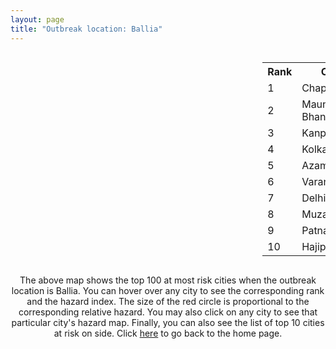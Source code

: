 ```yaml
---
layout: page
title: "Outbreak location: Ballia"
---
```

<div style="width: 100%; overflow: auto;">
<div style="width: 75%; float: left;">
<div id="mapid">
<script src="https://buda-magenta.github.io/hazard_map/load_map.js"></script>

<script>
var marker_outbreak = L.marker([25.877933, 84.119959],{"autoPan": true}).addTo(map); marker_outbreak.bindTooltip("Ballia").openTooltip();

var circle_1 = L.circle([25.773344, 84.784977], {"pane": "markerPane", "color": "red", "fill": true, "fillOpacity": 0.2, "fillRule": "evenodd", "lineCap": "round", "lineJoin": "round", "opacity": 1.0, "radius": 99971, "stroke": true, "weight": 3}).addTo(map);
circle_1.bindTooltip("Chapra<br>rank: 1<br>hazard index: 0.099972")
circle_1.bindPopup('<a href="https://buda-magenta.github.io/hazard_map/Chapra">Chapra</a>')

var circle_2 = L.circle([25.954628, 83.647350], {"pane": "markerPane", "color": "red", "fill": true, "fillOpacity": 0.2, "fillRule": "evenodd", "lineCap": "round", "lineJoin": "round", "opacity": 1.0, "radius": 71326, "stroke": true, "weight": 3}).addTo(map);
circle_2.bindTooltip("Maunath Bhanjan<br>rank: 2<br>hazard index: 0.071326")
circle_2.bindPopup('<a href="https://buda-magenta.github.io/hazard_map/Maunath_Bhanjan">Maunath Bhanjan</a>')

var circle_3 = L.circle([26.460914, 80.321759], {"pane": "markerPane", "color": "red", "fill": true, "fillOpacity": 0.2, "fillRule": "evenodd", "lineCap": "round", "lineJoin": "round", "opacity": 1.0, "radius": 30387, "stroke": true, "weight": 3}).addTo(map);
circle_3.bindTooltip("Kanpur<br>rank: 3<br>hazard index: 0.030387")
circle_3.bindPopup('<a href="https://buda-magenta.github.io/hazard_map/Kanpur">Kanpur</a>')

var circle_4 = L.circle([22.541418, 88.357691], {"pane": "markerPane", "color": "red", "fill": true, "fillOpacity": 0.2, "fillRule": "evenodd", "lineCap": "round", "lineJoin": "round", "opacity": 1.0, "radius": 27849, "stroke": true, "weight": 3}).addTo(map);
circle_4.bindTooltip("Kolkata<br>rank: 4<br>hazard index: 0.027849")
circle_4.bindPopup('<a href="https://buda-magenta.github.io/hazard_map/Kolkata">Kolkata</a>')

var circle_5 = L.circle([26.022697, 83.028873], {"pane": "markerPane", "color": "red", "fill": true, "fillOpacity": 0.2, "fillRule": "evenodd", "lineCap": "round", "lineJoin": "round", "opacity": 1.0, "radius": 23801, "stroke": true, "weight": 3}).addTo(map);
circle_5.bindTooltip("Azamgarh<br>rank: 5<br>hazard index: 0.023801")
circle_5.bindPopup('<a href="https://buda-magenta.github.io/hazard_map/Azamgarh">Azamgarh</a>')

var circle_6 = L.circle([25.335649, 83.007629], {"pane": "markerPane", "color": "red", "fill": true, "fillOpacity": 0.2, "fillRule": "evenodd", "lineCap": "round", "lineJoin": "round", "opacity": 1.0, "radius": 20232, "stroke": true, "weight": 3}).addTo(map);
circle_6.bindTooltip("Varanasi<br>rank: 6<br>hazard index: 0.020233")
circle_6.bindPopup('<a href="https://buda-magenta.github.io/hazard_map/Varanasi">Varanasi</a>')

var circle_7 = L.circle([28.651718, 77.221939], {"pane": "markerPane", "color": "red", "fill": true, "fillOpacity": 0.2, "fillRule": "evenodd", "lineCap": "round", "lineJoin": "round", "opacity": 1.0, "radius": 13206, "stroke": true, "weight": 3}).addTo(map);
circle_7.bindTooltip("Delhi<br>rank: 7<br>hazard index: 0.013206")
circle_7.bindPopup('<a href="https://buda-magenta.github.io/hazard_map/Delhi">Delhi</a>')

var circle_8 = L.circle([26.148658, 85.340013], {"pane": "markerPane", "color": "red", "fill": true, "fillOpacity": 0.2, "fillRule": "evenodd", "lineCap": "round", "lineJoin": "round", "opacity": 1.0, "radius": 13154, "stroke": true, "weight": 3}).addTo(map);
circle_8.bindTooltip("Muzaffarpur<br>rank: 8<br>hazard index: 0.013154")
circle_8.bindPopup('<a href="https://buda-magenta.github.io/hazard_map/Muzaffarpur">Muzaffarpur</a>')

var circle_9 = L.circle([25.609324, 85.123525], {"pane": "markerPane", "color": "red", "fill": true, "fillOpacity": 0.2, "fillRule": "evenodd", "lineCap": "round", "lineJoin": "round", "opacity": 1.0, "radius": 7769, "stroke": true, "weight": 3}).addTo(map);
circle_9.bindTooltip("Patna<br>rank: 9<br>hazard index: 0.007770")
circle_9.bindPopup('<a href="https://buda-magenta.github.io/hazard_map/Patna">Patna</a>')

var circle_10 = L.circle([25.720581, 85.255560], {"pane": "markerPane", "color": "red", "fill": true, "fillOpacity": 0.2, "fillRule": "evenodd", "lineCap": "round", "lineJoin": "round", "opacity": 1.0, "radius": 7036, "stroke": true, "weight": 3}).addTo(map);
circle_10.bindTooltip("Hajipur<br>rank: 10<br>hazard index: 0.007037")
circle_10.bindPopup('<a href="https://buda-magenta.github.io/hazard_map/Hajipur">Hajipur</a>')

var circle_11 = L.circle([26.083143, 86.032571], {"pane": "markerPane", "color": "red", "fill": true, "fillOpacity": 0.2, "fillRule": "evenodd", "lineCap": "round", "lineJoin": "round", "opacity": 1.0, "radius": 5355, "stroke": true, "weight": 3}).addTo(map);
circle_11.bindTooltip("Darbhanga<br>rank: 11<br>hazard index: 0.005356")
circle_11.bindPopup('<a href="https://buda-magenta.github.io/hazard_map/Darbhanga">Darbhanga</a>')

var circle_12 = L.circle([26.131004, 84.391257], {"pane": "markerPane", "color": "red", "fill": true, "fillOpacity": 0.2, "fillRule": "evenodd", "lineCap": "round", "lineJoin": "round", "opacity": 1.0, "radius": 4992, "stroke": true, "weight": 3}).addTo(map);
circle_12.bindTooltip("Siwan<br>rank: 12<br>hazard index: 0.004993")
circle_12.bindPopup('<a href="https://buda-magenta.github.io/hazard_map/Siwan">Siwan</a>')

var circle_13 = L.circle([25.603508, 83.507454], {"pane": "markerPane", "color": "red", "fill": true, "fillOpacity": 0.2, "fillRule": "evenodd", "lineCap": "round", "lineJoin": "round", "opacity": 1.0, "radius": 4593, "stroke": true, "weight": 3}).addTo(map);
circle_13.bindTooltip("Ghazipur<br>rank: 13<br>hazard index: 0.004594")
circle_13.bindPopup('<a href="https://buda-magenta.github.io/hazard_map/Ghazipur">Ghazipur</a>')

var circle_14 = L.circle([26.671329, 83.364583], {"pane": "markerPane", "color": "red", "fill": true, "fillOpacity": 0.2, "fillRule": "evenodd", "lineCap": "round", "lineJoin": "round", "opacity": 1.0, "radius": 3980, "stroke": true, "weight": 3}).addTo(map);
circle_14.bindTooltip("Gorakhpur<br>rank: 14<br>hazard index: 0.003981")
circle_14.bindPopup('<a href="https://buda-magenta.github.io/hazard_map/Gorakhpur">Gorakhpur</a>')

var circle_15 = L.circle([23.687130, 86.974659], {"pane": "markerPane", "color": "red", "fill": true, "fillOpacity": 0.2, "fillRule": "evenodd", "lineCap": "round", "lineJoin": "round", "opacity": 1.0, "radius": 3698, "stroke": true, "weight": 3}).addTo(map);
circle_15.bindTooltip("Asansol<br>rank: 15<br>hazard index: 0.003698")
circle_15.bindPopup('<a href="https://buda-magenta.github.io/hazard_map/Asansol">Asansol</a>')

var circle_16 = L.circle([23.535048, 87.338043], {"pane": "markerPane", "color": "red", "fill": true, "fillOpacity": 0.2, "fillRule": "evenodd", "lineCap": "round", "lineJoin": "round", "opacity": 1.0, "radius": 3519, "stroke": true, "weight": 3}).addTo(map);
circle_16.bindTooltip("Durgapur<br>rank: 16<br>hazard index: 0.003519")
circle_16.bindPopup('<a href="https://buda-magenta.github.io/hazard_map/Durgapur">Durgapur</a>')

var circle_17 = L.circle([26.838100, 80.934600], {"pane": "markerPane", "color": "red", "fill": true, "fillOpacity": 0.2, "fillRule": "evenodd", "lineCap": "round", "lineJoin": "round", "opacity": 1.0, "radius": 2597, "stroke": true, "weight": 3}).addTo(map);
circle_17.bindTooltip("Lucknow<br>rank: 17<br>hazard index: 0.002597")
circle_17.bindPopup('<a href="https://buda-magenta.github.io/hazard_map/Lucknow">Lucknow</a>')

var circle_18 = L.circle([24.796436, 85.007956], {"pane": "markerPane", "color": "red", "fill": true, "fillOpacity": 0.2, "fillRule": "evenodd", "lineCap": "round", "lineJoin": "round", "opacity": 1.0, "radius": 2134, "stroke": true, "weight": 3}).addTo(map);
circle_18.bindTooltip("Gaya<br>rank: 18<br>hazard index: 0.002134")
circle_18.bindPopup('<a href="https://buda-magenta.github.io/hazard_map/Gaya">Gaya</a>')

var circle_19 = L.circle([23.250000, 87.750000], {"pane": "markerPane", "color": "red", "fill": true, "fillOpacity": 0.2, "fillRule": "evenodd", "lineCap": "round", "lineJoin": "round", "opacity": 1.0, "radius": 1949, "stroke": true, "weight": 3}).addTo(map);
circle_19.bindTooltip("Barddhaman<br>rank: 19<br>hazard index: 0.001950")
circle_19.bindPopup('<a href="https://buda-magenta.github.io/hazard_map/Barddhaman">Barddhaman</a>')

var circle_20 = L.circle([25.438130, 81.833800], {"pane": "markerPane", "color": "red", "fill": true, "fillOpacity": 0.2, "fillRule": "evenodd", "lineCap": "round", "lineJoin": "round", "opacity": 1.0, "radius": 1685, "stroke": true, "weight": 3}).addTo(map);
circle_20.bindTooltip("Allahabad<br>rank: 20<br>hazard index: 0.001685")
circle_20.bindPopup('<a href="https://buda-magenta.github.io/hazard_map/Allahabad">Allahabad</a>')

var circle_21 = L.circle([25.531031, 78.652689], {"pane": "markerPane", "color": "red", "fill": true, "fillOpacity": 0.2, "fillRule": "evenodd", "lineCap": "round", "lineJoin": "round", "opacity": 1.0, "radius": 1544, "stroke": true, "weight": 3}).addTo(map);
circle_21.bindTooltip("Jhansi<br>rank: 21<br>hazard index: 0.001544")
circle_21.bindPopup('<a href="https://buda-magenta.github.io/hazard_map/Jhansi">Jhansi</a>')

var circle_22 = L.circle([25.286698, 87.132254], {"pane": "markerPane", "color": "red", "fill": true, "fillOpacity": 0.2, "fillRule": "evenodd", "lineCap": "round", "lineJoin": "round", "opacity": 1.0, "radius": 1434, "stroke": true, "weight": 3}).addTo(map);
circle_22.bindTooltip("Bhagalpur<br>rank: 22<br>hazard index: 0.001435")
circle_22.bindPopup('<a href="https://buda-magenta.github.io/hazard_map/Bhagalpur">Bhagalpur</a>')

var circle_23 = L.circle([26.055318, 82.993139], {"pane": "markerPane", "color": "red", "fill": true, "fillOpacity": 0.2, "fillRule": "evenodd", "lineCap": "round", "lineJoin": "round", "opacity": 1.0, "radius": 1429, "stroke": true, "weight": 3}).addTo(map);
circle_23.bindTooltip("Nizamabad<br>rank: 23<br>hazard index: 0.001430")
circle_23.bindPopup('<a href="https://buda-magenta.github.io/hazard_map/Nizamabad">Nizamabad</a>')

var circle_24 = L.circle([22.890183, 88.426939], {"pane": "markerPane", "color": "red", "fill": true, "fillOpacity": 0.2, "fillRule": "evenodd", "lineCap": "round", "lineJoin": "round", "opacity": 1.0, "radius": 1374, "stroke": true, "weight": 3}).addTo(map);
circle_24.bindTooltip("Naihati<br>rank: 24<br>hazard index: 0.001374")
circle_24.bindPopup('<a href="https://buda-magenta.github.io/hazard_map/Naihati">Naihati</a>')

var circle_25 = L.circle([25.205305, 85.514612], {"pane": "markerPane", "color": "red", "fill": true, "fillOpacity": 0.2, "fillRule": "evenodd", "lineCap": "round", "lineJoin": "round", "opacity": 1.0, "radius": 1367, "stroke": true, "weight": 3}).addTo(map);
circle_25.bindTooltip("Biharsharif<br>rank: 25<br>hazard index: 0.001367")
circle_25.bindPopup('<a href="https://buda-magenta.github.io/hazard_map/Biharsharif">Biharsharif</a>')

var circle_26 = L.circle([27.633333, 77.583333], {"pane": "markerPane", "color": "red", "fill": true, "fillOpacity": 0.2, "fillRule": "evenodd", "lineCap": "round", "lineJoin": "round", "opacity": 1.0, "radius": 1206, "stroke": true, "weight": 3}).addTo(map);
circle_26.bindTooltip("Mathura<br>rank: 26<br>hazard index: 0.001206")
circle_26.bindPopup('<a href="https://buda-magenta.github.io/hazard_map/Mathura">Mathura</a>')

var circle_27 = L.circle([25.623457, 84.596839], {"pane": "markerPane", "color": "red", "fill": true, "fillOpacity": 0.2, "fillRule": "evenodd", "lineCap": "round", "lineJoin": "round", "opacity": 1.0, "radius": 1202, "stroke": true, "weight": 3}).addTo(map);
circle_27.bindTooltip("Arrah<br>rank: 27<br>hazard index: 0.001203")
circle_27.bindPopup('<a href="https://buda-magenta.github.io/hazard_map/Arrah">Arrah</a>')

var circle_28 = L.circle([24.935635, 82.647701], {"pane": "markerPane", "color": "red", "fill": true, "fillOpacity": 0.2, "fillRule": "evenodd", "lineCap": "round", "lineJoin": "round", "opacity": 1.0, "radius": 1118, "stroke": true, "weight": 3}).addTo(map);
circle_28.bindTooltip("Mirzapur<br>rank: 28<br>hazard index: 0.001119")
circle_28.bindPopup('<a href="https://buda-magenta.github.io/hazard_map/Mirzapur">Mirzapur</a>')

var circle_29 = L.circle([26.269722, 82.994425], {"pane": "markerPane", "color": "red", "fill": true, "fillOpacity": 0.2, "fillRule": "evenodd", "lineCap": "round", "lineJoin": "round", "opacity": 1.0, "radius": 986, "stroke": true, "weight": 3}).addTo(map);
circle_29.bindTooltip("Burhanpur<br>rank: 29<br>hazard index: 0.000986")
circle_29.bindPopup('<a href="https://buda-magenta.github.io/hazard_map/Burhanpur">Burhanpur</a>')

var circle_30 = L.circle([25.795593, 82.488341], {"pane": "markerPane", "color": "red", "fill": true, "fillOpacity": 0.2, "fillRule": "evenodd", "lineCap": "round", "lineJoin": "round", "opacity": 1.0, "radius": 983, "stroke": true, "weight": 3}).addTo(map);
circle_30.bindTooltip("Jaunpur<br>rank: 30<br>hazard index: 0.000983")
circle_30.bindPopup('<a href="https://buda-magenta.github.io/hazard_map/Jaunpur">Jaunpur</a>')

var circle_31 = L.circle([25.560900, 87.647654], {"pane": "markerPane", "color": "red", "fill": true, "fillOpacity": 0.2, "fillRule": "evenodd", "lineCap": "round", "lineJoin": "round", "opacity": 1.0, "radius": 976, "stroke": true, "weight": 3}).addTo(map);
circle_31.bindTooltip("Katihar<br>rank: 31<br>hazard index: 0.000976")
circle_31.bindPopup('<a href="https://buda-magenta.github.io/hazard_map/Katihar">Katihar</a>')

var circle_32 = L.circle([26.669512, 84.957411], {"pane": "markerPane", "color": "red", "fill": true, "fillOpacity": 0.2, "fillRule": "evenodd", "lineCap": "round", "lineJoin": "round", "opacity": 1.0, "radius": 965, "stroke": true, "weight": 3}).addTo(map);
circle_32.bindTooltip("Motihari<br>rank: 32<br>hazard index: 0.000965")
circle_32.bindPopup('<a href="https://buda-magenta.github.io/hazard_map/Motihari">Motihari</a>')

var circle_33 = L.circle([21.170200, 72.831100], {"pane": "markerPane", "color": "red", "fill": true, "fillOpacity": 0.2, "fillRule": "evenodd", "lineCap": "round", "lineJoin": "round", "opacity": 1.0, "radius": 909, "stroke": true, "weight": 3}).addTo(map);
circle_33.bindTooltip("Surat<br>rank: 33<br>hazard index: 0.000910")
circle_33.bindPopup('<a href="https://buda-magenta.github.io/hazard_map/Surat">Surat</a>')

var circle_34 = L.circle([25.264902, 82.985787], {"pane": "markerPane", "color": "red", "fill": true, "fillOpacity": 0.2, "fillRule": "evenodd", "lineCap": "round", "lineJoin": "round", "opacity": 1.0, "radius": 867, "stroke": true, "weight": 3}).addTo(map);
circle_34.bindTooltip("Morvi<br>rank: 34<br>hazard index: 0.000867")
circle_34.bindPopup('<a href="https://buda-magenta.github.io/hazard_map/Morvi">Morvi</a>')

var circle_35 = L.circle([25.623400, 85.041700], {"pane": "markerPane", "color": "red", "fill": true, "fillOpacity": 0.2, "fillRule": "evenodd", "lineCap": "round", "lineJoin": "round", "opacity": 1.0, "radius": 839, "stroke": true, "weight": 3}).addTo(map);
circle_35.bindTooltip("Dinapur Nizamat<br>rank: 35<br>hazard index: 0.000839")
circle_35.bindPopup('<a href="https://buda-magenta.github.io/hazard_map/Dinapur_Nizamat">Dinapur Nizamat</a>')

var circle_36 = L.circle([22.591260, 88.390964], {"pane": "markerPane", "color": "red", "fill": true, "fillOpacity": 0.2, "fillRule": "evenodd", "lineCap": "round", "lineJoin": "round", "opacity": 1.0, "radius": 815, "stroke": true, "weight": 3}).addTo(map);
circle_36.bindTooltip("Bidhan Nagar<br>rank: 36<br>hazard index: 0.000815")
circle_36.bindPopup('<a href="https://buda-magenta.github.io/hazard_map/Bidhan_Nagar">Bidhan Nagar</a>')

var circle_37 = L.circle([25.895924, 82.437716], {"pane": "markerPane", "color": "red", "fill": true, "fillOpacity": 0.2, "fillRule": "evenodd", "lineCap": "round", "lineJoin": "round", "opacity": 1.0, "radius": 808, "stroke": true, "weight": 3}).addTo(map);
circle_37.bindTooltip("Badlapur<br>rank: 37<br>hazard index: 0.000808")
circle_37.bindPopup('<a href="https://buda-magenta.github.io/hazard_map/Badlapur">Badlapur</a>')

var circle_38 = L.circle([25.572433, 83.609605], {"pane": "markerPane", "color": "red", "fill": true, "fillOpacity": 0.2, "fillRule": "evenodd", "lineCap": "round", "lineJoin": "round", "opacity": 1.0, "radius": 778, "stroke": true, "weight": 3}).addTo(map);
circle_38.bindTooltip("Medinipur<br>rank: 38<br>hazard index: 0.000779")
circle_38.bindPopup('<a href="https://buda-magenta.github.io/hazard_map/Medinipur">Medinipur</a>')

var circle_39 = L.circle([26.423847, 83.762732], {"pane": "markerPane", "color": "red", "fill": true, "fillOpacity": 0.2, "fillRule": "evenodd", "lineCap": "round", "lineJoin": "round", "opacity": 1.0, "radius": 717, "stroke": true, "weight": 3}).addTo(map);
circle_39.bindTooltip("Deoria<br>rank: 39<br>hazard index: 0.000718")
circle_39.bindPopup('<a href="https://buda-magenta.github.io/hazard_map/Deoria">Deoria</a>')

var circle_40 = L.circle([24.900100, 84.018211], {"pane": "markerPane", "color": "red", "fill": true, "fillOpacity": 0.2, "fillRule": "evenodd", "lineCap": "round", "lineJoin": "round", "opacity": 1.0, "radius": 678, "stroke": true, "weight": 3}).addTo(map);
circle_40.bindTooltip("Sasaram<br>rank: 40<br>hazard index: 0.000679")
circle_40.bindPopup('<a href="https://buda-magenta.github.io/hazard_map/Sasaram">Sasaram</a>')

var circle_41 = L.circle([27.437194, 79.489129], {"pane": "markerPane", "color": "red", "fill": true, "fillOpacity": 0.2, "fillRule": "evenodd", "lineCap": "round", "lineJoin": "round", "opacity": 1.0, "radius": 628, "stroke": true, "weight": 3}).addTo(map);
circle_41.bindTooltip("Farrukhabad<br>rank: 41<br>hazard index: 0.000629")
circle_41.bindPopup('<a href="https://buda-magenta.github.io/hazard_map/Farrukhabad">Farrukhabad</a>')

var circle_42 = L.circle([26.791073, 84.560107], {"pane": "markerPane", "color": "red", "fill": true, "fillOpacity": 0.2, "fillRule": "evenodd", "lineCap": "round", "lineJoin": "round", "opacity": 1.0, "radius": 612, "stroke": true, "weight": 3}).addTo(map);
circle_42.bindTooltip("Bettiah<br>rank: 42<br>hazard index: 0.000612")
circle_42.bindPopup('<a href="https://buda-magenta.github.io/hazard_map/Bettiah">Bettiah</a>')

var circle_43 = L.circle([25.152471, 85.006878], {"pane": "markerPane", "color": "red", "fill": true, "fillOpacity": 0.2, "fillRule": "evenodd", "lineCap": "round", "lineJoin": "round", "opacity": 1.0, "radius": 600, "stroke": true, "weight": 3}).addTo(map);
circle_43.bindTooltip("Jehanabad<br>rank: 43<br>hazard index: 0.000601")
circle_43.bindPopup('<a href="https://buda-magenta.github.io/hazard_map/Jehanabad">Jehanabad</a>')

var circle_44 = L.circle([25.512719, 86.090571], {"pane": "markerPane", "color": "red", "fill": true, "fillOpacity": 0.2, "fillRule": "evenodd", "lineCap": "round", "lineJoin": "round", "opacity": 1.0, "radius": 589, "stroke": true, "weight": 3}).addTo(map);
circle_44.bindTooltip("Begusarai<br>rank: 44<br>hazard index: 0.000589")
circle_44.bindPopup('<a href="https://buda-magenta.github.io/hazard_map/Begusarai">Begusarai</a>')

var circle_45 = L.circle([19.075990, 72.877393], {"pane": "markerPane", "color": "red", "fill": true, "fillOpacity": 0.2, "fillRule": "evenodd", "lineCap": "round", "lineJoin": "round", "opacity": 1.0, "radius": 566, "stroke": true, "weight": 3}).addTo(map);
circle_45.bindTooltip("Mumbai<br>rank: 45<br>hazard index: 0.000567")
circle_45.bindPopup('<a href="https://buda-magenta.github.io/hazard_map/Mumbai">Mumbai</a>')

var circle_46 = L.circle([26.724789, 82.793269], {"pane": "markerPane", "color": "red", "fill": true, "fillOpacity": 0.2, "fillRule": "evenodd", "lineCap": "round", "lineJoin": "round", "opacity": 1.0, "radius": 528, "stroke": true, "weight": 3}).addTo(map);
circle_46.bindTooltip("Basti<br>rank: 46<br>hazard index: 0.000528")
circle_46.bindPopup('<a href="https://buda-magenta.github.io/hazard_map/Basti">Basti</a>')

var circle_47 = L.circle([27.059011, 84.206464], {"pane": "markerPane", "color": "red", "fill": true, "fillOpacity": 0.2, "fillRule": "evenodd", "lineCap": "round", "lineJoin": "round", "opacity": 1.0, "radius": 520, "stroke": true, "weight": 3}).addTo(map);
circle_47.bindTooltip("Bagaha<br>rank: 47<br>hazard index: 0.000520")
circle_47.bindPopup('<a href="https://buda-magenta.github.io/hazard_map/Bagaha">Bagaha</a>')

var circle_48 = L.circle([25.280733, 83.125128], {"pane": "markerPane", "color": "red", "fill": true, "fillOpacity": 0.2, "fillRule": "evenodd", "lineCap": "round", "lineJoin": "round", "opacity": 1.0, "radius": 507, "stroke": true, "weight": 3}).addTo(map);
circle_48.bindTooltip("Mughal Sarai<br>rank: 48<br>hazard index: 0.000507")
circle_48.bindPopup('<a href="https://buda-magenta.github.io/hazard_map/Mughal_Sarai">Mughal Sarai</a>')

var circle_49 = L.circle([26.716413, 88.430992], {"pane": "markerPane", "color": "red", "fill": true, "fillOpacity": 0.2, "fillRule": "evenodd", "lineCap": "round", "lineJoin": "round", "opacity": 1.0, "radius": 500, "stroke": true, "weight": 3}).addTo(map);
circle_49.bindTooltip("Siliguri<br>rank: 49<br>hazard index: 0.000501")
circle_49.bindPopup('<a href="https://buda-magenta.github.io/hazard_map/Siliguri">Siliguri</a>')

var circle_50 = L.circle([26.242511, 82.296169], {"pane": "markerPane", "color": "red", "fill": true, "fillOpacity": 0.2, "fillRule": "evenodd", "lineCap": "round", "lineJoin": "round", "opacity": 1.0, "radius": 500, "stroke": true, "weight": 3}).addTo(map);
circle_50.bindTooltip("Sultanpur<br>rank: 50<br>hazard index: 0.000501")
circle_50.bindPopup('<a href="https://buda-magenta.github.io/hazard_map/Sultanpur">Sultanpur</a>')

var circle_51 = L.circle([25.562071, 84.015672], {"pane": "markerPane", "color": "red", "fill": true, "fillOpacity": 0.2, "fillRule": "evenodd", "lineCap": "round", "lineJoin": "round", "opacity": 1.0, "radius": 488, "stroke": true, "weight": 3}).addTo(map);
circle_51.bindTooltip("Buxar<br>rank: 51<br>hazard index: 0.000489")
circle_51.bindPopup('<a href="https://buda-magenta.github.io/hazard_map/Buxar">Buxar</a>')

var circle_52 = L.circle([26.298638, 87.953148], {"pane": "markerPane", "color": "red", "fill": true, "fillOpacity": 0.2, "fillRule": "evenodd", "lineCap": "round", "lineJoin": "round", "opacity": 1.0, "radius": 441, "stroke": true, "weight": 3}).addTo(map);
circle_52.bindTooltip("Kishanganj<br>rank: 52<br>hazard index: 0.000442")
circle_52.bindPopup('<a href="https://buda-magenta.github.io/hazard_map/Kishanganj">Kishanganj</a>')

var circle_53 = L.circle([22.801519, 86.202958], {"pane": "markerPane", "color": "red", "fill": true, "fillOpacity": 0.2, "fillRule": "evenodd", "lineCap": "round", "lineJoin": "round", "opacity": 1.0, "radius": 428, "stroke": true, "weight": 3}).addTo(map);
circle_53.bindTooltip("Jamshedpur<br>rank: 53<br>hazard index: 0.000428")
circle_53.bindPopup('<a href="https://buda-magenta.github.io/hazard_map/Jamshedpur">Jamshedpur</a>')

var circle_54 = L.circle([22.472223, 88.093845], {"pane": "markerPane", "color": "red", "fill": true, "fillOpacity": 0.2, "fillRule": "evenodd", "lineCap": "round", "lineJoin": "round", "opacity": 1.0, "radius": 407, "stroke": true, "weight": 3}).addTo(map);
circle_54.bindTooltip("Uluberia<br>rank: 54<br>hazard index: 0.000408")
circle_54.bindPopup('<a href="https://buda-magenta.github.io/hazard_map/Uluberia">Uluberia</a>')

var circle_55 = L.circle([27.985060, 80.753845], {"pane": "markerPane", "color": "red", "fill": true, "fillOpacity": 0.2, "fillRule": "evenodd", "lineCap": "round", "lineJoin": "round", "opacity": 1.0, "radius": 389, "stroke": true, "weight": 3}).addTo(map);
circle_55.bindTooltip("Lakhimpur<br>rank: 55<br>hazard index: 0.000389")
circle_55.bindPopup('<a href="https://buda-magenta.github.io/hazard_map/Lakhimpur">Lakhimpur</a>')

var circle_56 = L.circle([21.237947, 81.633683], {"pane": "markerPane", "color": "red", "fill": true, "fillOpacity": 0.2, "fillRule": "evenodd", "lineCap": "round", "lineJoin": "round", "opacity": 1.0, "radius": 370, "stroke": true, "weight": 3}).addTo(map);
circle_56.bindTooltip("Raipur<br>rank: 56<br>hazard index: 0.000371")
circle_56.bindPopup('<a href="https://buda-magenta.github.io/hazard_map/Raipur">Raipur</a>')

var circle_57 = L.circle([26.575504, 80.613762], {"pane": "markerPane", "color": "red", "fill": true, "fillOpacity": 0.2, "fillRule": "evenodd", "lineCap": "round", "lineJoin": "round", "opacity": 1.0, "radius": 352, "stroke": true, "weight": 3}).addTo(map);
circle_57.bindTooltip("Unnao<br>rank: 57<br>hazard index: 0.000352")
circle_57.bindPopup('<a href="https://buda-magenta.github.io/hazard_map/Unnao">Unnao</a>')

var circle_58 = L.circle([25.832642, 86.614893], {"pane": "markerPane", "color": "red", "fill": true, "fillOpacity": 0.2, "fillRule": "evenodd", "lineCap": "round", "lineJoin": "round", "opacity": 1.0, "radius": 306, "stroke": true, "weight": 3}).addTo(map);
circle_58.bindTooltip("Saharsa<br>rank: 58<br>hazard index: 0.000306")
circle_58.bindPopup('<a href="https://buda-magenta.github.io/hazard_map/Saharsa">Saharsa</a>')

var circle_59 = L.circle([23.160894, 79.949770], {"pane": "markerPane", "color": "red", "fill": true, "fillOpacity": 0.2, "fillRule": "evenodd", "lineCap": "round", "lineJoin": "round", "opacity": 1.0, "radius": 279, "stroke": true, "weight": 3}).addTo(map);
circle_59.bindTooltip("Jabalpur<br>rank: 59<br>hazard index: 0.000280")
circle_59.bindPopup('<a href="https://buda-magenta.github.io/hazard_map/Jabalpur">Jabalpur</a>')

var circle_60 = L.circle([26.180598, 91.753943], {"pane": "markerPane", "color": "red", "fill": true, "fillOpacity": 0.2, "fillRule": "evenodd", "lineCap": "round", "lineJoin": "round", "opacity": 1.0, "radius": 257, "stroke": true, "weight": 3}).addTo(map);
circle_60.bindTooltip("Guwahati<br>rank: 60<br>hazard index: 0.000258")
circle_60.bindPopup('<a href="https://buda-magenta.github.io/hazard_map/Guwahati">Guwahati</a>')

var circle_61 = L.circle([22.695034, 88.377060], {"pane": "markerPane", "color": "red", "fill": true, "fillOpacity": 0.2, "fillRule": "evenodd", "lineCap": "round", "lineJoin": "round", "opacity": 1.0, "radius": 243, "stroke": true, "weight": 3}).addTo(map);
circle_61.bindTooltip("Panihati<br>rank: 61<br>hazard index: 0.000244")
circle_61.bindPopup('<a href="https://buda-magenta.github.io/hazard_map/Panihati">Panihati</a>')

var circle_62 = L.circle([25.476300, 80.339500], {"pane": "markerPane", "color": "red", "fill": true, "fillOpacity": 0.2, "fillRule": "evenodd", "lineCap": "round", "lineJoin": "round", "opacity": 1.0, "radius": 238, "stroke": true, "weight": 3}).addTo(map);
circle_62.bindTooltip("Banda<br>rank: 62<br>hazard index: 0.000239")
circle_62.bindPopup('<a href="https://buda-magenta.github.io/hazard_map/Banda">Banda</a>')

var circle_63 = L.circle([24.965712, 88.127778], {"pane": "markerPane", "color": "red", "fill": true, "fillOpacity": 0.2, "fillRule": "evenodd", "lineCap": "round", "lineJoin": "round", "opacity": 1.0, "radius": 199, "stroke": true, "weight": 3}).addTo(map);
circle_63.bindTooltip("English Bazar<br>rank: 63<br>hazard index: 0.000199")
circle_63.bindPopup('<a href="https://buda-magenta.github.io/hazard_map/English_Bazar">English Bazar</a>')

var circle_64 = L.circle([25.133173, 86.525040], {"pane": "markerPane", "color": "red", "fill": true, "fillOpacity": 0.2, "fillRule": "evenodd", "lineCap": "round", "lineJoin": "round", "opacity": 1.0, "radius": 198, "stroke": true, "weight": 3}).addTo(map);
circle_64.bindTooltip("Kharagpur<br>rank: 64<br>hazard index: 0.000199")
circle_64.bindPopup('<a href="https://buda-magenta.github.io/hazard_map/Kharagpur">Kharagpur</a>')

var circle_65 = L.circle([22.670728, 88.376342], {"pane": "markerPane", "color": "red", "fill": true, "fillOpacity": 0.2, "fillRule": "evenodd", "lineCap": "round", "lineJoin": "round", "opacity": 1.0, "radius": 198, "stroke": true, "weight": 3}).addTo(map);
circle_65.bindTooltip("Kamarhati<br>rank: 65<br>hazard index: 0.000198")
circle_65.bindPopup('<a href="https://buda-magenta.github.io/hazard_map/Kamarhati">Kamarhati</a>')

var circle_66 = L.circle([12.979120, 77.591300], {"pane": "markerPane", "color": "red", "fill": true, "fillOpacity": 0.2, "fillRule": "evenodd", "lineCap": "round", "lineJoin": "round", "opacity": 1.0, "radius": 197, "stroke": true, "weight": 3}).addTo(map);
circle_66.bindTooltip("Bangalore<br>rank: 66<br>hazard index: 0.000198")
circle_66.bindPopup('<a href="https://buda-magenta.github.io/hazard_map/Bangalore">Bangalore</a>')

var circle_67 = L.circle([27.876990, 78.137290], {"pane": "markerPane", "color": "red", "fill": true, "fillOpacity": 0.2, "fillRule": "evenodd", "lineCap": "round", "lineJoin": "round", "opacity": 1.0, "radius": 196, "stroke": true, "weight": 3}).addTo(map);
circle_67.bindTooltip("Aligarh<br>rank: 67<br>hazard index: 0.000197")
circle_67.bindPopup('<a href="https://buda-magenta.github.io/hazard_map/Aligarh">Aligarh</a>')

var circle_68 = L.circle([19.194329, 72.970178], {"pane": "markerPane", "color": "red", "fill": true, "fillOpacity": 0.2, "fillRule": "evenodd", "lineCap": "round", "lineJoin": "round", "opacity": 1.0, "radius": 193, "stroke": true, "weight": 3}).addTo(map);
circle_68.bindTooltip("Thane<br>rank: 68<br>hazard index: 0.000193")
circle_68.bindPopup('<a href="https://buda-magenta.github.io/hazard_map/Thane">Thane</a>')

var circle_69 = L.circle([28.428262, 77.002700], {"pane": "markerPane", "color": "red", "fill": true, "fillOpacity": 0.2, "fillRule": "evenodd", "lineCap": "round", "lineJoin": "round", "opacity": 1.0, "radius": 186, "stroke": true, "weight": 3}).addTo(map);
circle_69.bindTooltip("Gurgaon<br>rank: 69<br>hazard index: 0.000187")
circle_69.bindPopup('<a href="https://buda-magenta.github.io/hazard_map/Gurgaon">Gurgaon</a>')

var circle_70 = L.circle([22.646958, 88.343612], {"pane": "markerPane", "color": "red", "fill": true, "fillOpacity": 0.2, "fillRule": "evenodd", "lineCap": "round", "lineJoin": "round", "opacity": 1.0, "radius": 181, "stroke": true, "weight": 3}).addTo(map);
circle_70.bindTooltip("Bally<br>rank: 70<br>hazard index: 0.000182")
circle_70.bindPopup('<a href="https://buda-magenta.github.io/hazard_map/Bally">Bally</a>')

var circle_71 = L.circle([20.266777, 85.843559], {"pane": "markerPane", "color": "red", "fill": true, "fillOpacity": 0.2, "fillRule": "evenodd", "lineCap": "round", "lineJoin": "round", "opacity": 1.0, "radius": 178, "stroke": true, "weight": 3}).addTo(map);
circle_71.bindTooltip("Bhubaneswar<br>rank: 71<br>hazard index: 0.000179")
circle_71.bindPopup('<a href="https://buda-magenta.github.io/hazard_map/Bhubaneswar">Bhubaneswar</a>')

var circle_72 = L.circle([24.500000, 81.000000], {"pane": "markerPane", "color": "red", "fill": true, "fillOpacity": 0.2, "fillRule": "evenodd", "lineCap": "round", "lineJoin": "round", "opacity": 1.0, "radius": 177, "stroke": true, "weight": 3}).addTo(map);
circle_72.bindTooltip("Satna<br>rank: 72<br>hazard index: 0.000177")
circle_72.bindPopup('<a href="https://buda-magenta.github.io/hazard_map/Satna">Satna</a>')

var circle_73 = L.circle([28.402979, 77.310384], {"pane": "markerPane", "color": "red", "fill": true, "fillOpacity": 0.2, "fillRule": "evenodd", "lineCap": "round", "lineJoin": "round", "opacity": 1.0, "radius": 171, "stroke": true, "weight": 3}).addTo(map);
circle_73.bindTooltip("Faridabad<br>rank: 73<br>hazard index: 0.000171")
circle_73.bindPopup('<a href="https://buda-magenta.github.io/hazard_map/Faridabad">Faridabad</a>')

var circle_74 = L.circle([24.700385, 78.518668], {"pane": "markerPane", "color": "red", "fill": true, "fillOpacity": 0.2, "fillRule": "evenodd", "lineCap": "round", "lineJoin": "round", "opacity": 1.0, "radius": 163, "stroke": true, "weight": 3}).addTo(map);
circle_74.bindTooltip("Lalitpur<br>rank: 74<br>hazard index: 0.000164")
circle_74.bindPopup('<a href="https://buda-magenta.github.io/hazard_map/Lalitpur">Lalitpur</a>')

var circle_75 = L.circle([26.439874, 80.018000], {"pane": "markerPane", "color": "red", "fill": true, "fillOpacity": 0.2, "fillRule": "evenodd", "lineCap": "round", "lineJoin": "round", "opacity": 1.0, "radius": 162, "stroke": true, "weight": 3}).addTo(map);
circle_75.bindTooltip("Akbarpur<br>rank: 75<br>hazard index: 0.000162")
circle_75.bindPopup('<a href="https://buda-magenta.github.io/hazard_map/Akbarpur">Akbarpur</a>')

var circle_76 = L.circle([22.508621, 88.253218], {"pane": "markerPane", "color": "red", "fill": true, "fillOpacity": 0.2, "fillRule": "evenodd", "lineCap": "round", "lineJoin": "round", "opacity": 1.0, "radius": 162, "stroke": true, "weight": 3}).addTo(map);
circle_76.bindTooltip("Maheshtala<br>rank: 76<br>hazard index: 0.000162")
circle_76.bindPopup('<a href="https://buda-magenta.github.io/hazard_map/Maheshtala">Maheshtala</a>')

var circle_77 = L.circle([27.109667, 81.918329], {"pane": "markerPane", "color": "red", "fill": true, "fillOpacity": 0.2, "fillRule": "evenodd", "lineCap": "round", "lineJoin": "round", "opacity": 1.0, "radius": 153, "stroke": true, "weight": 3}).addTo(map);
circle_77.bindTooltip("Gonda<br>rank: 77<br>hazard index: 0.000154")
circle_77.bindPopup('<a href="https://buda-magenta.github.io/hazard_map/Gonda">Gonda</a>')

var circle_78 = L.circle([21.735348, 81.944459], {"pane": "markerPane", "color": "red", "fill": true, "fillOpacity": 0.2, "fillRule": "evenodd", "lineCap": "round", "lineJoin": "round", "opacity": 1.0, "radius": 152, "stroke": true, "weight": 3}).addTo(map);
circle_78.bindTooltip("Bhatpara<br>rank: 78<br>hazard index: 0.000153")
circle_78.bindPopup('<a href="https://buda-magenta.github.io/hazard_map/Bhatpara">Bhatpara</a>')

var circle_79 = L.circle([19.169335, 77.311013], {"pane": "markerPane", "color": "red", "fill": true, "fillOpacity": 0.2, "fillRule": "evenodd", "lineCap": "round", "lineJoin": "round", "opacity": 1.0, "radius": 150, "stroke": true, "weight": 3}).addTo(map);
circle_79.bindTooltip("Nanded Waghala<br>rank: 79<br>hazard index: 0.000151")
circle_79.bindPopup('<a href="https://buda-magenta.github.io/hazard_map/Nanded_Waghala">Nanded Waghala</a>')

var circle_80 = L.circle([22.870214, 88.419608], {"pane": "markerPane", "color": "red", "fill": true, "fillOpacity": 0.2, "fillRule": "evenodd", "lineCap": "round", "lineJoin": "round", "opacity": 1.0, "radius": 146, "stroke": true, "weight": 3}).addTo(map);
circle_80.bindTooltip("Barrackpur<br>rank: 80<br>hazard index: 0.000147")
circle_80.bindPopup('<a href="https://buda-magenta.github.io/hazard_map/Barrackpur">Barrackpur</a>')

var circle_81 = L.circle([13.083694, 80.270186], {"pane": "markerPane", "color": "red", "fill": true, "fillOpacity": 0.2, "fillRule": "evenodd", "lineCap": "round", "lineJoin": "round", "opacity": 1.0, "radius": 143, "stroke": true, "weight": 3}).addTo(map);
circle_81.bindTooltip("Chennai<br>rank: 81<br>hazard index: 0.000143")
circle_81.bindPopup('<a href="https://buda-magenta.github.io/hazard_map/Chennai">Chennai</a>')

var circle_82 = L.circle([23.405848, 88.495894], {"pane": "markerPane", "color": "red", "fill": true, "fillOpacity": 0.2, "fillRule": "evenodd", "lineCap": "round", "lineJoin": "round", "opacity": 1.0, "radius": 140, "stroke": true, "weight": 3}).addTo(map);
circle_82.bindTooltip("Krishnanagar<br>rank: 82<br>hazard index: 0.000140")
circle_82.bindPopup('<a href="https://buda-magenta.github.io/hazard_map/Krishnanagar">Krishnanagar</a>')

var circle_83 = L.circle([17.388786, 78.461065], {"pane": "markerPane", "color": "red", "fill": true, "fillOpacity": 0.2, "fillRule": "evenodd", "lineCap": "round", "lineJoin": "round", "opacity": 1.0, "radius": 138, "stroke": true, "weight": 3}).addTo(map);
circle_83.bindTooltip("Hyderabad<br>rank: 83<br>hazard index: 0.000138")
circle_83.bindPopup('<a href="https://buda-magenta.github.io/hazard_map/Hyderabad">Hyderabad</a>')

var circle_84 = L.circle([28.901090, 76.580194], {"pane": "markerPane", "color": "red", "fill": true, "fillOpacity": 0.2, "fillRule": "evenodd", "lineCap": "round", "lineJoin": "round", "opacity": 1.0, "radius": 135, "stroke": true, "weight": 3}).addTo(map);
circle_84.bindTooltip("Rohtak<br>rank: 84<br>hazard index: 0.000136")
circle_84.bindPopup('<a href="https://buda-magenta.github.io/hazard_map/Rohtak">Rohtak</a>')

var circle_85 = L.circle([25.329791, 86.456777], {"pane": "markerPane", "color": "red", "fill": true, "fillOpacity": 0.2, "fillRule": "evenodd", "lineCap": "round", "lineJoin": "round", "opacity": 1.0, "radius": 135, "stroke": true, "weight": 3}).addTo(map);
circle_85.bindTooltip("Jamalpur<br>rank: 85<br>hazard index: 0.000135")
circle_85.bindPopup('<a href="https://buda-magenta.github.io/hazard_map/Jamalpur">Jamalpur</a>')

var circle_86 = L.circle([24.379576, 88.585573], {"pane": "markerPane", "color": "red", "fill": true, "fillOpacity": 0.2, "fillRule": "evenodd", "lineCap": "round", "lineJoin": "round", "opacity": 1.0, "radius": 132, "stroke": true, "weight": 3}).addTo(map);
circle_86.bindTooltip("Baharampur<br>rank: 86<br>hazard index: 0.000133")
circle_86.bindPopup('<a href="https://buda-magenta.github.io/hazard_map/Baharampur">Baharampur</a>')

var circle_87 = L.circle([22.305199, 70.802833], {"pane": "markerPane", "color": "red", "fill": true, "fillOpacity": 0.2, "fillRule": "evenodd", "lineCap": "round", "lineJoin": "round", "opacity": 1.0, "radius": 128, "stroke": true, "weight": 3}).addTo(map);
circle_87.bindTooltip("Rajkot<br>rank: 87<br>hazard index: 0.000128")
circle_87.bindPopup('<a href="https://buda-magenta.github.io/hazard_map/Rajkot">Rajkot</a>')

var circle_88 = L.circle([26.250000, 81.250000], {"pane": "markerPane", "color": "red", "fill": true, "fillOpacity": 0.2, "fillRule": "evenodd", "lineCap": "round", "lineJoin": "round", "opacity": 1.0, "radius": 126, "stroke": true, "weight": 3}).addTo(map);
circle_88.bindTooltip("Rae Bareli<br>rank: 88<br>hazard index: 0.000127")
circle_88.bindPopup('<a href="https://buda-magenta.github.io/hazard_map/Rae_Bareli">Rae Bareli</a>')

var circle_89 = L.circle([25.843539, 80.918004], {"pane": "markerPane", "color": "red", "fill": true, "fillOpacity": 0.2, "fillRule": "evenodd", "lineCap": "round", "lineJoin": "round", "opacity": 1.0, "radius": 126, "stroke": true, "weight": 3}).addTo(map);
circle_89.bindTooltip("Fatehpur<br>rank: 89<br>hazard index: 0.000127")
circle_89.bindPopup('<a href="https://buda-magenta.github.io/hazard_map/Fatehpur">Fatehpur</a>')

var circle_90 = L.circle([22.383333, 82.133333], {"pane": "markerPane", "color": "red", "fill": true, "fillOpacity": 0.2, "fillRule": "evenodd", "lineCap": "round", "lineJoin": "round", "opacity": 1.0, "radius": 121, "stroke": true, "weight": 3}).addTo(map);
circle_90.bindTooltip("Bilaspur<br>rank: 90<br>hazard index: 0.000121")
circle_90.bindPopup('<a href="https://buda-magenta.github.io/hazard_map/Bilaspur">Bilaspur</a>')

var circle_91 = L.circle([24.197443, 82.666145], {"pane": "markerPane", "color": "red", "fill": true, "fillOpacity": 0.2, "fillRule": "evenodd", "lineCap": "round", "lineJoin": "round", "opacity": 1.0, "radius": 119, "stroke": true, "weight": 3}).addTo(map);
circle_91.bindTooltip("Singrauli<br>rank: 91<br>hazard index: 0.000119")
circle_91.bindPopup('<a href="https://buda-magenta.github.io/hazard_map/Singrauli">Singrauli</a>')

var circle_92 = L.circle([30.909016, 75.851601], {"pane": "markerPane", "color": "red", "fill": true, "fillOpacity": 0.2, "fillRule": "evenodd", "lineCap": "round", "lineJoin": "round", "opacity": 1.0, "radius": 119, "stroke": true, "weight": 3}).addTo(map);
circle_92.bindTooltip("Ludhiana<br>rank: 92<br>hazard index: 0.000119")
circle_92.bindPopup('<a href="https://buda-magenta.github.io/hazard_map/Ludhiana">Ludhiana</a>')

var circle_93 = L.circle([28.863842, 78.805778], {"pane": "markerPane", "color": "red", "fill": true, "fillOpacity": 0.2, "fillRule": "evenodd", "lineCap": "round", "lineJoin": "round", "opacity": 1.0, "radius": 119, "stroke": true, "weight": 3}).addTo(map);
circle_93.bindTooltip("Moradabad<br>rank: 93<br>hazard index: 0.000119")
circle_93.bindPopup('<a href="https://buda-magenta.github.io/hazard_map/Moradabad">Moradabad</a>')

var circle_94 = L.circle([22.782355, 86.159003], {"pane": "markerPane", "color": "red", "fill": true, "fillOpacity": 0.2, "fillRule": "evenodd", "lineCap": "round", "lineJoin": "round", "opacity": 1.0, "radius": 118, "stroke": true, "weight": 3}).addTo(map);
circle_94.bindTooltip("Adityapur<br>rank: 94<br>hazard index: 0.000118")
circle_94.bindPopup('<a href="https://buda-magenta.github.io/hazard_map/Adityapur">Adityapur</a>')

var circle_95 = L.circle([28.651718, 77.221939], {"pane": "markerPane", "color": "red", "fill": true, "fillOpacity": 0.2, "fillRule": "evenodd", "lineCap": "round", "lineJoin": "round", "opacity": 1.0, "radius": 117, "stroke": true, "weight": 3}).addTo(map);
circle_95.bindTooltip("Dehri<br>rank: 95<br>hazard index: 0.000118")
circle_95.bindPopup('<a href="https://buda-magenta.github.io/hazard_map/Dehri">Dehri</a>')

var circle_96 = L.circle([29.000653, 77.768229], {"pane": "markerPane", "color": "red", "fill": true, "fillOpacity": 0.2, "fillRule": "evenodd", "lineCap": "round", "lineJoin": "round", "opacity": 1.0, "radius": 115, "stroke": true, "weight": 3}).addTo(map);
circle_96.bindTooltip("Meerut<br>rank: 96<br>hazard index: 0.000115")
circle_96.bindPopup('<a href="https://buda-magenta.github.io/hazard_map/Meerut">Meerut</a>')

var circle_97 = L.circle([22.754995, 88.341667], {"pane": "markerPane", "color": "red", "fill": true, "fillOpacity": 0.2, "fillRule": "evenodd", "lineCap": "round", "lineJoin": "round", "opacity": 1.0, "radius": 109, "stroke": true, "weight": 3}).addTo(map);
circle_97.bindTooltip("Serampore<br>rank: 97<br>hazard index: 0.000110")
circle_97.bindPopup('<a href="https://buda-magenta.github.io/hazard_map/Serampore">Serampore</a>')

var circle_98 = L.circle([22.949011, 88.435910], {"pane": "markerPane", "color": "red", "fill": true, "fillOpacity": 0.2, "fillRule": "evenodd", "lineCap": "round", "lineJoin": "round", "opacity": 1.0, "radius": 108, "stroke": true, "weight": 3}).addTo(map);
circle_98.bindTooltip("Kanchrapara<br>rank: 98<br>hazard index: 0.000108")
circle_98.bindPopup('<a href="https://buda-magenta.github.io/hazard_map/Kanchrapara">Kanchrapara</a>')

var circle_99 = L.circle([22.717624, 88.488953], {"pane": "markerPane", "color": "red", "fill": true, "fillOpacity": 0.2, "fillRule": "evenodd", "lineCap": "round", "lineJoin": "round", "opacity": 1.0, "radius": 105, "stroke": true, "weight": 3}).addTo(map);
circle_99.bindTooltip("Barasat<br>rank: 99<br>hazard index: 0.000106")
circle_99.bindPopup('<a href="https://buda-magenta.github.io/hazard_map/Barasat">Barasat</a>')

var circle_100 = L.circle([27.504639, 80.829466], {"pane": "markerPane", "color": "red", "fill": true, "fillOpacity": 0.2, "fillRule": "evenodd", "lineCap": "round", "lineJoin": "round", "opacity": 1.0, "radius": 104, "stroke": true, "weight": 3}).addTo(map);
circle_100.bindTooltip("Sitapur<br>rank: 100<br>hazard index: 0.000104")
circle_100.bindPopup('<a href="https://buda-magenta.github.io/hazard_map/Sitapur">Sitapur</a>')
</script>
</div>
</div>


<div style="width: 20%; float: right;">
<table>
<tr>
<th>Rank</th>
<th>City</th>
</tr>

<tr>
<td>1</td>
<td>Chapra</td>
</tr>

<tr>
<td>2</td>
<td>Maunath Bhanjan</td>
</tr>

<tr>
<td>3</td>
<td>Kanpur</td>
</tr>

<tr>
<td>4</td>
<td>Kolkata</td>
</tr>

<tr>
<td>5</td>
<td>Azamgarh</td>
</tr>

<tr>
<td>6</td>
<td>Varanasi</td>
</tr>

<tr>
<td>7</td>
<td>Delhi</td>
</tr>

<tr>
<td>8</td>
<td>Muzaffarpur</td>
</tr>

<tr>
<td>9</td>
<td>Patna</td>
</tr>

<tr>
<td>10</td>
<td>Hajipur</td>
</tr>

</table>
</div>
</div>


<p align="center"> The above map shows the top 100 at most risk cities when the outbreak location is Ballia. You can hover over any city to see the corresponding rank and the hazard index. The size of the red circle is proportional to the corresponding relative hazard. You may also click on any city to see that particular city's hazard map. Finally, you can also see the list of top 10 cities at risk on side.  Click <a href="https://buda-magenta.github.io/hazard_map/">here</a> to go back to the home page.
</p>